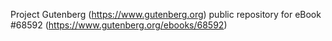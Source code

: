 Project Gutenberg (https://www.gutenberg.org) public repository for eBook #68592 (https://www.gutenberg.org/ebooks/68592)

